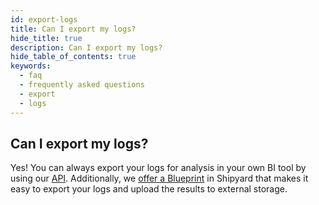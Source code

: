 ```yaml
---
id: export-logs
title: Can I export my logs?
hide_title: true
description: Can I export my logs?
hide_table_of_contents: true
keywords:
  - faq
  - frequently asked questions
  - export
  - logs
---
```


## Can I export my logs?

Yes! You can always export your logs for analysis in your own BI tool by using our [API](../../reference/api.md). Additionally, we [offer a Blueprint](../../blueprint-library/shipyard-api/shipyard-api-export-logs.md) in Shipyard that makes it easy to export your logs and upload the results to external storage.